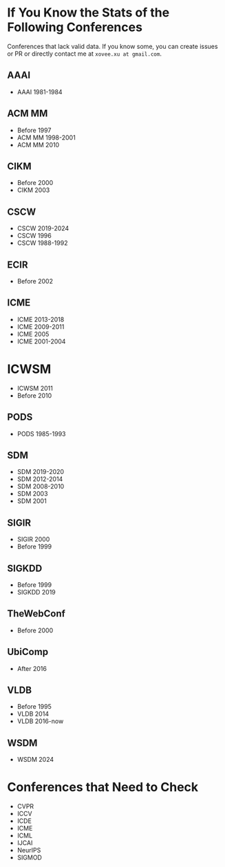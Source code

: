 # If You Know the Stats of the Following Conferences

Conferences that lack valid data. If you know some, you can create issues or PR  or directly 
contact me at `xovee.xu at gmail.com`.

## AAAI

- AAAI 1981-1984

## ACM MM

- Before 1997
- ACM MM 1998-2001
- ACM MM 2010

## CIKM 

- Before 2000
- CIKM 2003

## CSCW

- CSCW 2019-2024
- CSCW 1996
- CSCW 1988-1992

## ECIR

- Before 2002

## ICME

- ICME 2013-2018
- ICME 2009-2011
- ICME 2005
- ICME 2001-2004

# ICWSM

- ICWSM 2011
- Before 2010

## PODS

- PODS 1985-1993

## SDM 

- SDM 2019-2020
- SDM 2012-2014
- SDM 2008-2010
- SDM 2003
- SDM 2001

## SIGIR

- SIGIR 2000
- Before 1999

## SIGKDD

- Before 1999
- SIGKDD 2019

## TheWebConf

- Before 2000

## UbiComp

- After 2016

## VLDB 

- Before 1995
- VLDB 2014
- VLDB 2016-now

## WSDM 

- WSDM 2024

# Conferences that Need to Check

- CVPR
- ICCV
- ICDE
- ICME
- ICML
- IJCAI
- NeurIPS
- SIGMOD